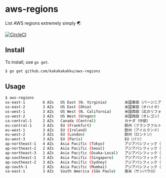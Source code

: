 # aws-regions

List AWS regions extremely simply 🌏

[![CircleCI](https://circleci.com/gh/kakakakakku/aws-regions.svg?style=svg)](https://circleci.com/gh/kakakakakku/aws-regions)

## Install

To install, use `go get`.

```sh
$ go get github.com/kakakakakku/aws-regions
```

## Usage

```sh
$ aws-regions
us-east-1        6 AZs   US East (N. Virginia)        米国東部（バージニア北部）
us-east-2        3 AZs   US East (Ohio)               米国東部（オハイオ）
us-west-1        3 AZs   US West (N. California)      米国西部（北カリフォルニア）
us-west-2        3 AZs   US West (Oregon)             米国西部（オレゴン）
ca-central-1     2 AZs   Canada (Central)             カナダ（中部）
eu-central-1     3 AZs   EU (Frankfurt)               欧州（フランクフルト）
eu-west-1        3 AZs   EU (Ireland)                 欧州（アイルランド）
eu-west-2        3 AZs   EU (London)                  欧州（ロンドン）
eu-west-3        3 AZs   EU (Paris)                   EU（パリ）
ap-northeast-1   4 AZs   Asia Pacific (Tokyo)         アジアパシフィック（東京）
ap-northeast-2   2 AZs   Asia Pacific (Seoul)         アジアパシフィック（ソウル）
ap-northeast-3   1 AZs   Asia Pacific (Osaka-Local)   アジアパシフィック（大阪: ローカル）
ap-southeast-1   3 AZs   Asia Pacific (Singapore)     アジアパシフィック（シンガポール）
ap-southeast-2   3 AZs   Asia Pacific (Sydney)        アジアパシフィック（シドニー）
ap-south-1       2 AZs   Asia Pacific (Mumbai)        アジアパシフィック（ムンバイ）
sa-east-1        3 AZs   South America (São Paulo)    南米（サンパウロ）
```
